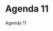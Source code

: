 <!-- Space: ~923047560 -->
<!-- Parent: Pages -->
<!-- Title: Agenda 11 -->
<!-- Layout: articles -->
<!-- Label: jensse  -->
<!-- Label: mark  -->

#  Agenda 11



Agenda 11
